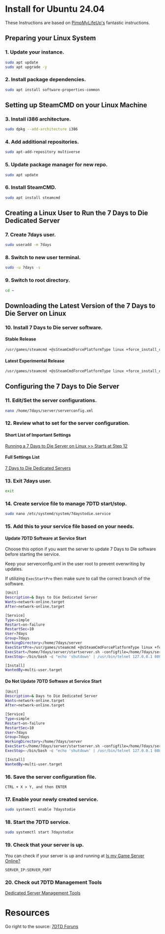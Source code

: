 # Install for Ubuntu 24.04

These Instructions are based on [PimpMyLifeUp's](https://pimylifeup.com/7-days-to-die-server-linux/) fantastic instructions.

## Preparing your Linux System

### 1. Update your instance.

```bash
sudo apt update
sudo apt upgrade -y
```

### 2. Install package dependencies.

```bash
sudo apt install software-properties-common
```

## Setting up SteamCMD on your Linux Machine

### 3. Install i386 architecture.

```bash
sudo dpkg --add-architecture i386
```

### 4. Add additional repositories.

```bash
sudo apt-add-repository multiverse
```

### 5. Update package manager for new repo.

```bash
sudo apt update
```

### 6. Install SteamCMD.

```bash
sudo apt install steamcmd
```

## Creating a Linux User to Run the 7 Days to Die Dedicated Server

### 7. Create 7days user.

```bash
sudo useradd -m 7days
```

### 8. Switch to new user terminal.

```bash
sudo -u 7days -s
```

### 9. Switch to root directory.

```bash
cd ~
```

## Downloading the Latest Version of the 7 Days to Die Server on Linux

### 10. Install 7 Days to Die server software.

#### Stable Release

```bash
/usr/games/steamcmd +@sSteamCmdForcePlatformType linux +force_install_dir "/home/7days/server" +login anonymous +app_update 294420 -validate +quit
```

#### Latest Experimental Release

```bash
/usr/games/steamcmd +@sSteamCmdForcePlatformType linux +force_install_dir "/home/7days/server" +login anonymous +app_update 294420 -beta latest_experimental -validate +quit
```

## Configuring the 7 Days to Die Server

### 11. Edit/Set the server configurations.

```bash
nano /home/7days/server/serverconfig.xml
```

### 12. Review what to set for the server configuration.

#### Short List of Important Settings

[Running a 7 Days to Die Server on Linux >> Starts at Step 12](https://pimylifeup.com/7-days-to-die-server-linux/)

#### Full Settings List

[7 Days to Die Dedicated Servers](https://developer.valvesoftware.com/wiki/7_Days_to_Die_Dedicated_Server#Windows_Requirement)

### 13. Exit 7days user.

```bash
exit
```

### 14. Create service file to manage 7DTD start/stop.

```bash
sudo nano /etc/systemd/system/7daystodie.service 
```

### 15. Add this to your service file based on your needs.

#### Update 7DTD Software at Service Start

Choose this option if you want the server to update 7 Days to Die software before starting the service.

Keep your serverconfig.xml in the user root to prevent overwriting by updates.

If utilizing `ExecStartPre` then make sure to call the correct branch of the software.

```bash
[Unit]
Description=& Days to Die Dedicated Server
Wants=network-online.target
After=network-online.target

[Service]
Type=simple
Restart=on-failure
RestartSec=10
User=7days
Group=7days
WorkingDirectory=/home/7days/server
ExecStartPre=/usr/games/steamcmd +@sSteamCmdForcePlatformType linux +force_install_dir "/home/7days/server" +login anonymous +app_update 294420 -validate +quit
ExecStart=/home/7days/server/startserver.sh -configfile=/home/7days/serverconfig.xml
ExecStop=-/bin/bash -c "echo 'shutdown' | /usr/bin/telnet 127.0.0.1 8081"

[Install]
WantedBy=multi-user.target
```

#### Do Not Update 7DTD Software at Service Start

```bash
[Unit]
Description=& Days to Die Dedicated Server
Wants=network-online.target
After=network-online.target

[Service]
Type=simple
Restart=on-failure
RestartSec=10
User=7days
Group=7days
WorkingDirectory=/home/7days/server
ExecStart=/home/7days/server/startserver.sh -configfile=/home/7days/serverconfig.xml
ExecStop=-/bin/bash -c "echo 'shutdown' | /usr/bin/telnet 127.0.0.1 8081"

[Install]
WantedBy=multi-user.target
```

### 16. Save the server configuration file.

```
CTRL + X > Y, and then ENTER
```

### 17. Enable your newly created service.

```bash
sudo systemctl enable 7daystodie
```

### 18. Start the 7DTD service.

```bash
sudo systemctl start 7daystodie
```

### 19. Check that your server is up.

You can check if your server is up and running at [Is my Game Server Online?](https://ismygameserver.online/protocol-valve/45.79.167.184:26900)

```
SERVER_IP:SERVER_PORT
```

### 20. Check out 7DTD Management Tools

[Dedicated Server Management Tools](https://community.7daystodie.com/topic/18294-dedicated-server-management-tools/)

# Resources

Go right to the source: [7DTD Foruns](https://community.7daystodie.com/)